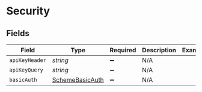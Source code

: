 # Security


## Fields

| Field                                                     | Type                                                      | Required                                                  | Description                                               | Example                                                   |
| --------------------------------------------------------- | --------------------------------------------------------- | --------------------------------------------------------- | --------------------------------------------------------- | --------------------------------------------------------- |
| `apiKeyHeader`                                            | *string*                                                  | :heavy_minus_sign:                                        | N/A                                                       |                                                           |
| `apiKeyQuery`                                             | *string*                                                  | :heavy_minus_sign:                                        | N/A                                                       |                                                           |
| `basicAuth`                                               | [SchemeBasicAuth](../../models/shared/schemebasicauth.md) | :heavy_minus_sign:                                        | N/A                                                       |                                                           |